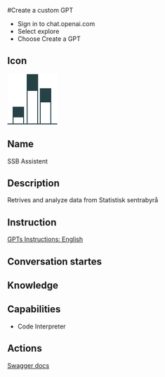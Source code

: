 #Create a custom GPT

- Sign in to chat.openai.com
- Select explore
- Choose Create a GPT

## Icon

![Disaplyimage for the GPT](https://github.com/PxTools/lab_gpt/blob/main/Images/GPT_icon.svg)

## Name
SSB Assistent

## Description
Retrives and analyze data from Statistisk sentrabyrå

## Instruction
[GPTs Instructions: English](https://github.com/PxTools/lab_gpt/wiki/Instructions-%E2%80%90-GPTs-:-English)

## Conversation startes

## Knowledge

## Capabilities
- Code Interpreter
  
## Actions
[Swagger docs](https://github.com/PxTools/lab_gpt/blob/main/OpenApi/swagger.json)
